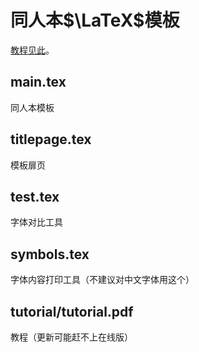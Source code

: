 # 同人本$\LaTeX$模板

[教程见此](https://zhuty18.github.io/fanfiction/%E5%90%8C%E4%BA%BA%E6%9C%ACLaTeX%E6%8E%92%E7%89%88%E6%95%99%E7%A8%8B)。

## main.tex

同人本模板

## titlepage.tex

模板扉页

## test.tex

字体对比工具

## symbols.tex

字体内容打印工具（不建议对中文字体用这个）

## tutorial/tutorial.pdf

教程（更新可能赶不上在线版）
